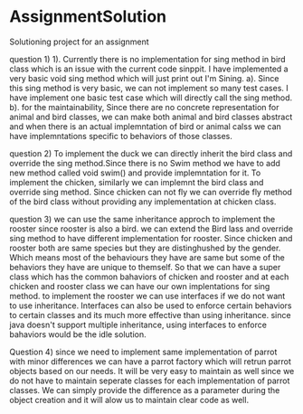 # AssignmentSolution
Solutioning project for an assignment


question 1)
  1). Currently there is no implementation for sing method in bird class  which is an issue with the current code sinppit. I have implemented a         very basic void sing method which will just print out I'm Sining.
    a). Since this sing method is very basic,  we can not implement so many test cases. I have implement one basic test case which will directly call the sing method.
    b). for the maintainability, Since there are no concrete representation for animal and bird classes, we can make both animal and bird classes abstract and when there is an actual implemntation of bird or animal calss we can have implemntations specific to behaviors of those classes.


question 2)
  To implement the duck we can directly inherit the bird class and override the sing method.Since there is no Swim method we have to add new method called void swim() and provide implemntation for it.
  To implement the chicken, similarly we can implemnt the bird class and override sing method. Since chicken can not fly we can override fly method of the bird class without providing any implementation at chicken class.
  
question 3)
  we can use the same inheritance approch to implement the rooster since rooster is also a bird. we can extend the Bird lass and override sing method to have different implementation for rooster.
  Since chicken and rooster both are same species but they are distinghushed by the gender. Which means most of the behaviours they have are same but some of the behaviors they have are unique to themself. So that we can have a super class which has the common bahaviors of chicken and rooster and at each chicken and rooster class we can have our own implentations for sing method.
  to implement the rooster we can use interfaces if we do not want to use inheritance. Interfaces can also be used to enforce certain behaviors to certain classes and its much more effective than using inheritance. since java doesn't support multiple inheritance, using interfaces to enforce bahaviors would be the idle solution.

Question 4)
  since we need to implement same implementation of parrot with minor differences we can have a parrot factory which will retrun parrot objects based on our needs. It will be very easy to maintain as well since we do not have to maintain seperate classes for each implementation of parrot classes. We can simply provide the difference as a parameter during the object creation and it will alow us to maintain clear code as well.
